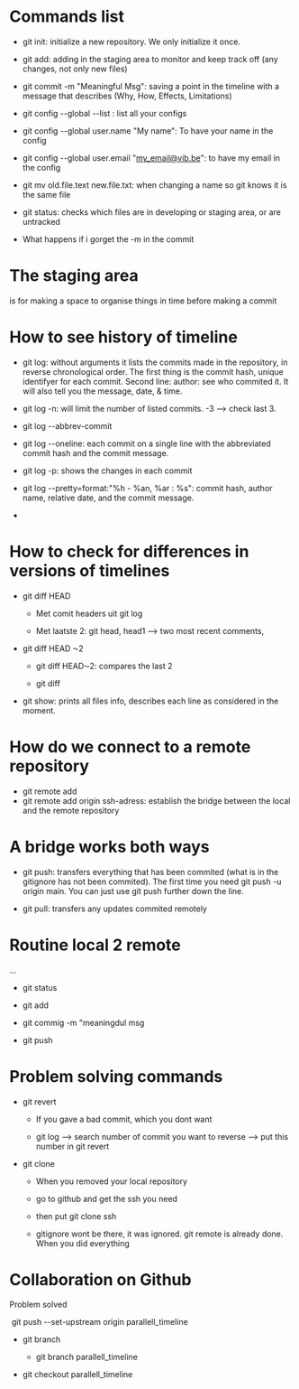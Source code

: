 # Commands list

- git init: initialize a new repository. We only initialize it once. 

- git add: adding in the staging area to monitor and keep track off (any changes, not only new files)

- git commit -m "Meaningful Msg": saving a point in the timeline with a message that describes (Why, How, Effects, Limitations)

- git config --global --list : list all your configs

- git config --global user.name "My name": To have your name in the config

- git config --global user.email "my_email@vib.be": to have my email in the config

- git mv old.file.text new.file.txt: when changing a name so git knows it is the same file

- git status: checks which files are in developing or staging area, or are untracked

- What happens if i gorget the -m in the commit

# The staging area

is for making a space to organise things in time before making a commit

# How to see history of timeline

- git log: without arguments it lists the commits made in the repository, in reverse chronological order. The first thing is the commit hash, unique identifyer for each commit. Second line: author: see who commited it. It will also tell you the message, date, & time. 

- git log -n: will limit the number of listed commits. -3 --> check last 3. 

- git log --abbrev-commit

- git log --oneline: each commit on a single line with the abbreviated commit hash and the commit message.

- git log -p: shows the changes in each commit

- git log --pretty=format:"%h - %an, %ar : %s": commit hash, author name, relative date, and the commit message.

- 

# How to check for differences in versions of timelines

- git diff HEAD <ID> 
  
  - Met comit headers uit git log
  
  - Met laatste 2: git head, head1 --> two most recent comments, 

- git diff HEAD ⁓2
  
  - git diff HEAD⁓2: compares the last 2
  
  - git diff 

- git show: prints all files info, describes each line as considered in the moment. 

# How do we connect to a remote repository

* git remote add <name> <ssh>
* git remote add origin ssh-adress: establish the bridge between the local and the remote repository

# A bridge works both ways

* git push: transfers everything that has been commited (what is in the gitignore has not been commited). The first time you need git push -u origin main. You can just use git push further down the line. 

* git pull: transfers any updates commited remotely

# Routine local 2 remote

...

* git status 

* git add

* git commig -m "meaningdul msg

* git push 

# Problem solving commands

* git revert 
  
  * If you gave a bad commit, which you dont want
  
  * git log --> search number of commit you want to reverse --> put this number in git revert 

* git clone
  
  * When you removed your local repository
  
  * go to github and get the ssh you need
  
  * then put git clone ssh
  
  * gitignore wont be there, it was ignored. git remote is already done. When you did everything 

# Collaboration on Github

Problem solved

 git push --set-upstream origin parallell_timeline

* git branch <name>
  
  * git branch parallell_timeline

* git checkout parallell_timeline
